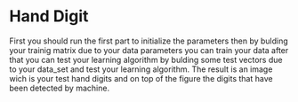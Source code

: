 # Hand Digit
First you should run the first part to initialize the parameters then by bulding your trainig matrix due to your data parameters you can train your data after that you can test your learning algorithm by bulding some test vectors due to your data_set and test your learning algorithm.
The result is an image wich is your test hand digits and on top of the figure the digits that have been detected by machine.
